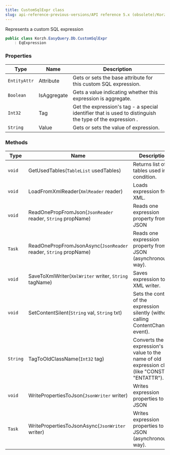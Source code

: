 ```yaml
---
title: CustomSqlExpr class
slug: api-reference-previous-versions/API reference 5.x (obsolete)/Korzh.EasyQuery.Db namespace/customsqlexpr-class
---
```



Represents a custom SQL expression
```csharp
public class Korzh.EasyQuery.Db.CustomSqlExpr
    : EqExpression

```

### Properties

| Type | Name | Description | 
| --- | --- | --- | 
| `EntityAttr` | Attribute | Gets or sets the base attribute for this custom SQL expression. | 
| `Boolean` | IsAggregate | Gets a value indicating whether this expression is aggregate. | 
| `Int32` | Tag | Get the expression's tag - a special identifier that is used to distinguish the type of the expression . | 
| `String` | Value | Gets or sets the value of expression. | 


### Methods

| Type | Name | Description | 
| --- | --- | --- | 
| `void` | GetUsedTables(`TableList` usedTables) | Returns list of tables used in condition. | 
| `void` | LoadFromXmlReader(`XmlReader` reader) | Loads expression from XML. | 
| `void` | ReadOnePropFromJson(`JsonReader` reader, `String` propName) | Reads one expression property from JSON | 
| `Task` | ReadOnePropFromJsonAsync(`JsonReader` reader, `String` propName) | Reads one expression property from JSON (asynchronous way). | 
| `void` | SaveToXmlWriter(`XmlWriter` writer, `String` tagName) | Saves expression to XML writer. | 
| `void` | SetContentSilent(`String` val, `String` txt) | Sets the content of the expression silently (without calling ContentChanged event). | 
| `String` | TagToOldClassName(`Int32` tag) | Converts the expression's tag value to the name of old expression class (like "CONST" or "ENTATTR"). | 
| `void` | WritePropertiesToJson(`JsonWriter` writer) | Writes expression properties to JSON | 
| `Task` | WritePropertiesToJsonAsync(`JsonWriter` writer) | Writes expression properties to JSON (asynchronous way). |
